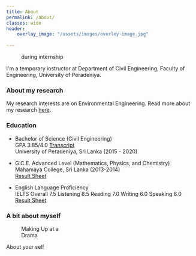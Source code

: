 ```yaml
---
title: About
permalink: /about/
classes: wide
header:
    overlay_image: "/assets/images/overley-image.jpg"
    
---
```



<figure style="width: 25%" class="align-right">
  <img src="{{ site.url }}{{ site.baseurl }}/assets/images/intern.jpg" alt="">
  <figcaption>  during internship</figcaption>
</figure> 
I'm a temporary instructor at Department of Civil Engineering, Faculty of Engineering, University of Peradeniya.

### About my research

My research interests are on Environmental Engineering. Read more about my research [here](/research/).

### Education

-   Bachelor of Science (Civil Engineering) <br />
	GPA 3.85/4.0  [Transcript](/assets/docs/Transcript.pdf) <br />
    University of Peradeniya, Sri Lanka (2015 - 2020)
	
-	G.C.E. Advanced Level (Mathematics, Physics, and Chemistry)	<br />
	Mahamaya College, Sri Lanka (2013-2014) <br />
	[Result Sheet](/assets/docs/AL.pdf)

-	English Language Proficiency <br />
	IELTS Overall  7.5 Listening  8.5 Reading  7.0 Writing  6.0 Speaking  8.0 <br />
	[Result Sheet](/assets/docs/ielts.pdf)
	

### A bit about myself 

<figure style="width: 25%" class="align-right">
  <img src="{{ site.url }}{{ site.baseurl }}/assets/images/makeup.jpg" alt="">
  <figcaption>Making Up at a Drama</figcaption>
</figure> 

About your self
